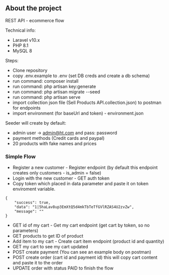 ## About the project

REST API - ecommerce flow

Technical info:

- Laravel v10.x
- PHP 8.1
- MySQL 8

Steps:

- Clone repository
- copy .env.example to .env (set DB creds and create a db schema)
- run command: composer install
- run command: php artisan key:generate
- run command: php artisan migrate --seed
- run command: php artisan serve
- import collection json file (Sell Products API.collection.json) to postman for endpoints
- import environment (for baseUrl and token) - environment.json

Seeder will create by default:

- admin user -> admin@ht.com and pass: password
- payment methods (Credit cards and paypal)
- 20 products with fake names and prices


### Simple Flow

- Register a new customer - Register endpoint (by default this endpoint creates only customers - is_admin = false)
- Login with the new customer - GET auth token
- Copy token which placed in data parameter and paste it on token enviroment variable.
````
{
    "success": true,
    "data": "1|5haLav8up3EmXtQ5d4mkTbTeTfGVlRZAS4U2zvZw",
    "message": ""
}
````
- GET id of my cart - Get my cart endpoint (get cart by token, so no parameters)
- GET products to get ID of product
- Add item to my cart - Create cart item endpoint (product id and quantity)
- GET my cart to see my cart updated 
- POST create payment (You can see an example body on postman)
- POST create order (cart id and payment id) this will copy cart content and paste it to the order
- UPDATE order with status PAID to finish the flow
